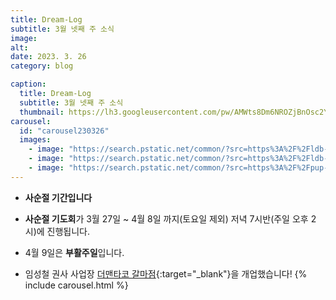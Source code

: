 ```yaml
---
title: Dream-Log
subtitle: 3월 넷째 주 소식
image:
alt: 
date: 2023. 3. 26
category: blog

caption:
  title: Dream-Log  
  subtitle: 3월 넷째 주 소식
  thumbnail: https://lh3.googleusercontent.com/pw/AMWts8Dm6NROZjBnOsc2Y1dj9R5ITM7RVx9lWnIr7FvRxyYLkBbhsuAa7rSGi4S-vdVQ2rsDTyUBSG4CJraJOmdIHV4JG3s-VaTui3oXVpKcBOHLQQGUSCJhDSVf1MtRZ0RmQFVhJUxmcdS2-OAbUsvIYhjoJQ=w1290-h967-no?authuser=0
carousel:
  id: "carousel230326"
  images:
    - image: "https://search.pstatic.net/common/?src=https%3A%2F%2Fldb-phinf.pstatic.net%2F20230324_2%2F1679652646648NBKJB_JPEG%2F001.jpg"
    - image: "https://search.pstatic.net/common/?src=https%3A%2F%2Fldb-phinf.pstatic.net%2F20230307_150%2F16781773622383QJ4r_JPEG%2FKakaoTalk_20230307_172038971.jpg"
    - image: "https://search.pstatic.net/common/?src=https%3A%2F%2Fpup-review-phinf.pstatic.net%2FMjAyMzAzMjZfNzIg%2FMDAxNjc5ODI2ODIwNDc1.Tiac6A6TUpRB1hyb8viN2dtoGW9ygV0MJNShjvsgZDwg.Yn_0OErDZOExO2nUsTG9oNlDhpQ-clsL6p8sfoC1NGQg.JPEG%2F1679826791759.jpg"
---
```

- **사순절 기간입니다**  
- **사순절 기도회**가 3월 27일 ~ 4월 8일 까지(토요일 제외) 저녁 7시반(주일 오후 2시)에 진행됩니다.  
- 4월 9일은 **부활주일**입니다.  

- 임성철 권사 사업장 [더맨타코 갈마점](https://naver.me/FoRip65j){:target="_blank"}을 개업했습니다!
{% include carousel.html %}
